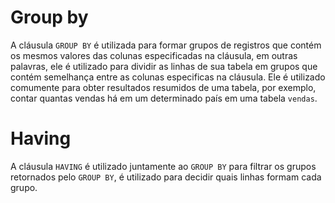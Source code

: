 # Group by

A cláusula `GROUP BY` é utilizada para formar grupos de registros que contém os mesmos valores das colunas especificadas na cláusula, em outras palavras, ele é utilizado para dividir as linhas de sua tabela em grupos que contém semelhança entre as colunas especificas na cláusula. Ele é utilizado comumente para obter resultados resumidos de uma tabela, por exemplo, contar quantas vendas há em um determinado país em uma tabela `vendas`.

# Having

A cláusula `HAVING` é utilizado juntamente ao `GROUP BY` para filtrar os grupos retornados pelo `GROUP BY`, é utilizado para decidir quais linhas formam cada grupo.
